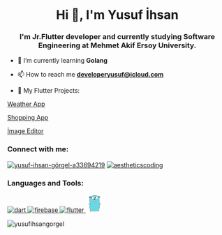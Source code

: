 <h1 align="center">Hi 👋, I'm Yusuf İhsan</h1>
<h3 align="center">I'm Jr.Flutter developer and currently studying Software Engineering at Mehmet Akif Ersoy University.</h3>

- 🌱 I’m currently learning **Golang**

- 📫 How to reach me **developeryusuf@icloud.com**



- 📄 My Flutter Projects: 

[Weather App](https://github.com/Yusufihsangorgel/weather_app)

[Shopping App](https://github.com/Yusufihsangorgel/shopping_app_GetX)

[İmage Editor](https://github.com/Yusufihsangorgel/flutter_image_editor_app)


<h3 align="left">Connect with me:</h3>
<p align="left">
<a href="https://linkedin.com/in/yusuf-ihsan-görgel-a33694219" target="blank"><img align="center" src="https://raw.githubusercontent.com/rahuldkjain/github-profile-readme-generator/master/src/images/icons/Social/linked-in-alt.svg" alt="yusuf-ihsan-görgel-a33694219" height="30" width="40" /></a>
<a href="https://instagram.com/aestheticscoding" target="blank"><img align="center" src="https://raw.githubusercontent.com/rahuldkjain/github-profile-readme-generator/master/src/images/icons/Social/instagram.svg" alt="aestheticscoding" height="30" width="40" /></a>
</p>

<h3 align="left">Languages and Tools:</h3>
<p align="left"> <a href="https://dart.dev" target="_blank" rel="noreferrer"> <img src="https://www.vectorlogo.zone/logos/dartlang/dartlang-icon.svg" alt="dart" width="40" height="40"/> </a> <a href="https://firebase.google.com/" target="_blank" rel="noreferrer"> <img src="https://www.vectorlogo.zone/logos/firebase/firebase-icon.svg" alt="firebase" width="40" height="40"/> </a> <a href="https://flutter.dev" target="_blank" rel="noreferrer"> <img src="https://www.vectorlogo.zone/logos/flutterio/flutterio-icon.svg" alt="flutter" width="40" height="40"/> </a> <a href="https://golang.org" target="_blank" rel="noreferrer"> <img src="https://raw.githubusercontent.com/devicons/devicon/master/icons/go/go-original.svg" alt="go" width="40" height="40"/> </a> </p>

<p><img align="center" src="https://github-readme-stats.vercel.app/api/top-langs?username=yusufihsangorgel&show_icons=true&locale=en&layout=compact" alt="yusufihsangorgel" /></p>
